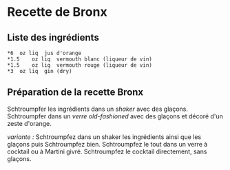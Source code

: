 # Recette de Bronx

## Liste des ingrédients
	*6	oz liq	jus d'orange
	*1.5	oz liq	vermouth blanc (liqueur de vin)
	*1.5	oz liq	vermouth rouge (liqueur de vin)
	*3	oz liq	gin (dry)

## Préparation de la recette Bronx

Schtroumpfer les ingrédients dans un *shaker* avec des glaçons.
Schtroumpfer dans un *verre old-fashioned* avec des glaçons et décoré d'un zeste d'orange.

*variante :*
Schtroumpfez dans un shaker les ingrédients ainsi que les glaçons puis Schtroumpfez bien. Schtroumpfez le tout dans un verre à cocktail ou à Martini givré. Schtroumpfez le cocktail directement, sans glaçons.
